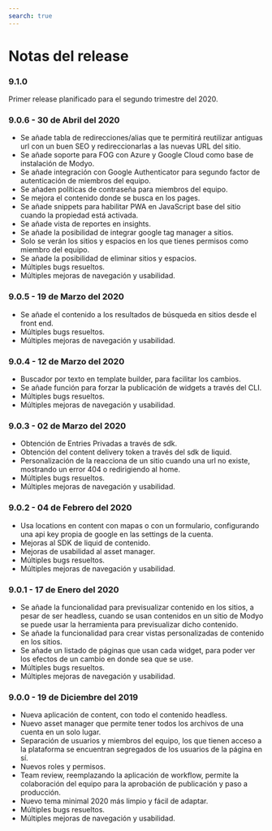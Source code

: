 ```yaml
---
search: true
---
```


# Notas del release

### 9.1.0

Primer release planificado para el segundo trimestre del 2020.

### 9.0.6 - 30 de Abril del 2020

* Se añade tabla de redirecciones/alias que te permitirá reutilizar antiguas url con un buen SEO y redireccionarlas a las nuevas URL del sitio.
* Se añade soporte para FOG con Azure y Google Cloud como base de instalación de Modyo.
* Se añade integración con Google Authenticator para segundo factor de autenticación de miembros del equipo.
* Se añaden políticas de contraseña para miembros del equipo.
* Se mejora el contenido donde se busca en los pages.
* Se añade snippets para habilitar PWA en JavaScript base del sitio cuando la propiedad está activada.
* Se añade vista de reportes en insights.
* Se añade la posibilidad de integrar google tag manager a sitios.
* Solo se verán los sitios y espacios en los que tienes permisos como miembro del equipo.
* Se añade la posibilidad de eliminar sitios y espacios.
* Múltiples bugs resueltos.
* Múltiples mejoras de navegación y usabilidad.

### 9.0.5 - 19 de Marzo del 2020

* Se añade el contenido a los resultados de búsqueda en sitios desde el front end.
* Múltiples bugs resueltos.
* Múltiples mejoras de navegación y usabilidad.

### 9.0.4 - 12 de Marzo del 2020

* Buscador por texto en template builder, para facilitar los cambios.
* Se añade función para forzar la publicación de widgets a través del CLI.
* Múltiples bugs resueltos.
* Múltiples mejoras de navegación y usabilidad.

### 9.0.3 - 02 de Marzo del 2020

* Obtención de Entries Privadas a través de sdk.
* Obtención del content delivery token a través del sdk de liquid.
* Personalización de la reacciona de un sitio cuando una url no existe, mostrando un error 404 o redirigiendo al home.
* Múltiples bugs resueltos.
* Múltiples mejoras de navegación y usabilidad.

### 9.0.2 - 04 de Febrero del 2020

* Usa locations en content con mapas o con un formulario, configurando una api key propia de google en las settings de la cuenta.
* Mejoras al SDK de liquid de contenido.
* Mejoras de usabilidad al asset manager.
* Múltiples bugs resueltos.
* Múltiples mejoras de navegación y usabilidad.
 
### 9.0.1 - 17 de Enero del 2020

* Se añade la funcionalidad para previsualizar contenido en los sitios, a pesar de ser headless, cuando se usan contenidos en un sitio de Modyo se puede usar la herramienta para previsualizar dicho contenido.
* Se añade la funcionalidad para  crear vistas personalizadas de contenido en los sitios.
* Se añade un listado de páginas que usan cada widget, para poder ver los efectos de un cambio en donde sea que se use.
* Múltiples bugs resueltos.
* Múltiples mejoras de navegación y usabilidad.

### 9.0.0 - 19 de Diciembre del 2019

* Nueva aplicación de content, con todo el contenido headless.
* Nuevo asset manager que permite tener todos los archivos de una cuenta en un solo lugar.
* Separación de usuarios y miembros del equipo, los que tienen acceso a la plataforma se encuentran segregados de los usuarios de la página en sí.
* Nuevos roles y permisos.
* Team review, reemplazando la aplicación de workflow, permite la colaboración del equipo para la aprobación de publicación y paso a producción.
* Nuevo tema minimal 2020 más limpio y fácil de adaptar.
* Múltiples bugs resueltos.
* Múltiples mejoras de navegación y usabilidad.
